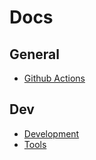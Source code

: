 # Docs

## General
- [Github Actions](github-actions.md)

## Dev
- [Development](development.md)
- [Tools](tools.md)
